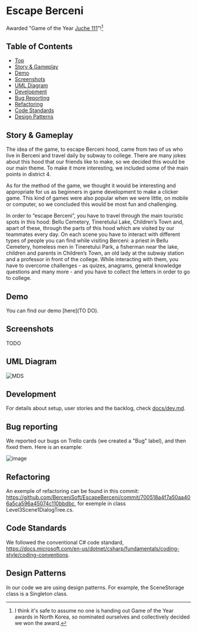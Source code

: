 # Escape Berceni
Awarded "Game of the Year [Juche 111](https://en.wikipedia.org/wiki/Juche_calendar)"![^1]

[^1]: I think it's safe to assume no one is handing out Game of the Year awards in North Korea, so nominated ourselves and collectively decided we won the award.

## Table of Contents
- [Top](#escape-berceni)
- [Story & Gameplay](#story--gameplay)
- [Demo](#demo)
- [Screenshots](#screenshots)
- [UML Diagram](#uml-diagram)
- [Development](#development)
- [Bug Reporting](#bug-reporting)
- [Refactoring](#refactoring)
- [Code Standards](#code-standards)
- [Design Patterns](#design-patterns)

## Story & Gameplay

The idea of the game, to escape Berceni hood, came from two of us who live in Berceni and travel daily by subway to college. There are many jokes about this hood that our friends like to make, so we decided this would be our main theme. To make it more interesting, we included some of the main points in district 4.

As for the method of the game, we thought it would be interesting and appropriate for us as beginners in game development to make a clicker game. This kind of games were also popular when we were little, on mobile or computer, so we concluded this would be most fun and challenging.

In order to “escape Berceni”, you have to travel through the main touristic spots in this hood: Bellu Cemetery, Tineretului Lake, Children’s Town and, apart of these, through the parts of this hood which are visited by our teammates every day. On each scene you have to interact with different types of people you can find while visiting Berceni: a priest in Bellu Cemetery, homeless men in Tineretului Park, a fisherman near the lake, children and parents in Children’s Town, an old lady at the subway station and a professor in front of the college. While interacting with them, you have to overcome challenges - as quizes, anagrams, general knowledge questions and many more - and you have to collect the letters in order to go to college. 

## Demo

You can find our demo [here](TO DO).

## Screenshots

TODO

## UML Diagram

![MDS](https://user-images.githubusercontent.com/72194114/173590828-7d538ea8-ae7e-48fb-b5a7-f98a407a5a5f.jpg)


## Development

For details about setup, user stories and the backlog, check [docs/dev.md](./docs/dev.md).


## Bug reporting

We reported our bugs on Trello cards (we created a "Bug" label), and then fixed them. Here is an example:

![image](https://user-images.githubusercontent.com/79978777/173692704-63c73efd-031e-4857-a503-6da456d22342.png)


## Refactoring

An exemple of refactoring can be found in this commit: https://github.com/BerceniSoft/EscapeBerceni/commit/700518a4f7a50aa406a5ca596a45074c110bbdbc, for exemple in class Level3Scene1DialogTree.cs.


## Code Standards

We followed the conventional C# code standard, https://docs.microsoft.com/en-us/dotnet/csharp/fundamentals/coding-style/coding-conventions.

## Design Patterns

In our code we are using design patterns. For example, the SceneStorage class is a Singleton class.


